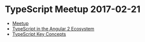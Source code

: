 # TypeScript Meetup 2017-02-21

* [Meetup](https://www.meetup.com/TypeScript-Switzerland/events/236806094/)
* [TypeScript in the Angular 2 Ecosystem](https://docs.google.com/presentation/d/1F_GEeJvqfIj1xwmfmf_9IE0Ox1VaHyFLneY5LSzYDTc/edit)
* [TypeScript Key Concepts](https://docs.google.com/presentation/d/1EbtOaBFDqBVwZAWyHyaA9cRRGX29wlnER6yChtIlRtw/edit)
